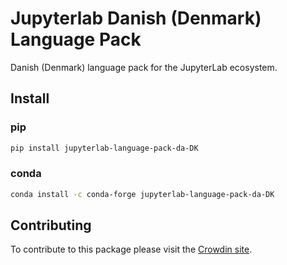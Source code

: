 # Jupyterlab Danish (Denmark) Language Pack

Danish (Denmark) language pack for the JupyterLab ecosystem.

## Install

### pip

```bash
pip install jupyterlab-language-pack-da-DK
```

### conda

```bash
conda install -c conda-forge jupyterlab-language-pack-da-DK
```

## Contributing

To contribute to this package please visit the [Crowdin site](https://crowdin.com/project/jupyterlab).
